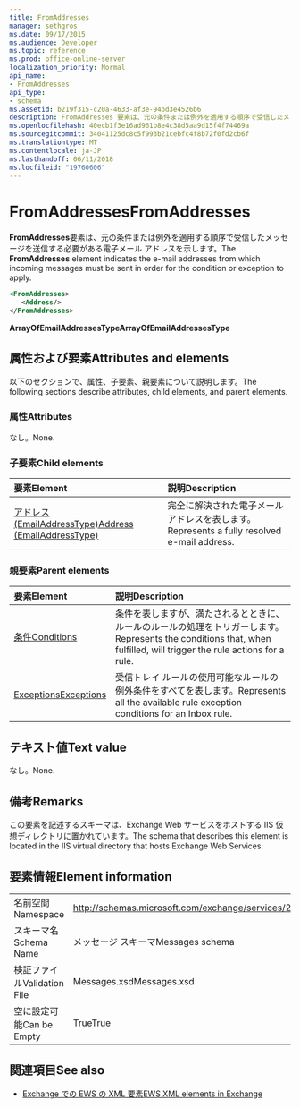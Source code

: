 ```yaml
---
title: FromAddresses
manager: sethgros
ms.date: 09/17/2015
ms.audience: Developer
ms.topic: reference
ms.prod: office-online-server
localization_priority: Normal
api_name:
- FromAddresses
api_type:
- schema
ms.assetid: b219f315-c20a-4633-af3e-94bd3e4526b6
description: FromAddresses 要素は、元の条件または例外を適用する順序で受信したメッセージを送信する必要がある電子メール アドレスを示します。
ms.openlocfilehash: 40ecb1f3e16ad961b8e4c38d5aa9d15f4f74469a
ms.sourcegitcommit: 34041125dc8c5f993b21cebfc4f8b72f0fd2cb6f
ms.translationtype: MT
ms.contentlocale: ja-JP
ms.lasthandoff: 06/11/2018
ms.locfileid: "19760606"
---
```

# <a name="fromaddresses"></a><span data-ttu-id="fb306-103">FromAddresses</span><span class="sxs-lookup"><span data-stu-id="fb306-103">FromAddresses</span></span>

<span data-ttu-id="fb306-104">**FromAddresses**要素は、元の条件または例外を適用する順序で受信したメッセージを送信する必要がある電子メール アドレスを示します。</span><span class="sxs-lookup"><span data-stu-id="fb306-104">The **FromAddresses** element indicates the e-mail addresses from which incoming messages must be sent in order for the condition or exception to apply.</span></span> 
  
```XML
<FromAddresses>
   <Address/>
</FromAddresses>
```

 <span data-ttu-id="fb306-105">**ArrayOfEmailAddressesType**</span><span class="sxs-lookup"><span data-stu-id="fb306-105">**ArrayOfEmailAddressesType**</span></span>
## <a name="attributes-and-elements"></a><span data-ttu-id="fb306-106">属性および要素</span><span class="sxs-lookup"><span data-stu-id="fb306-106">Attributes and elements</span></span>

<span data-ttu-id="fb306-107">以下のセクションで、属性、子要素、親要素について説明します。</span><span class="sxs-lookup"><span data-stu-id="fb306-107">The following sections describe attributes, child elements, and parent elements.</span></span>
  
### <a name="attributes"></a><span data-ttu-id="fb306-108">属性</span><span class="sxs-lookup"><span data-stu-id="fb306-108">Attributes</span></span>

<span data-ttu-id="fb306-109">なし。</span><span class="sxs-lookup"><span data-stu-id="fb306-109">None.</span></span>
  
### <a name="child-elements"></a><span data-ttu-id="fb306-110">子要素</span><span class="sxs-lookup"><span data-stu-id="fb306-110">Child elements</span></span>

|<span data-ttu-id="fb306-111">**要素**</span><span class="sxs-lookup"><span data-stu-id="fb306-111">**Element**</span></span>|<span data-ttu-id="fb306-112">**説明**</span><span class="sxs-lookup"><span data-stu-id="fb306-112">**Description**</span></span>|
|:-----|:-----|
|[<span data-ttu-id="fb306-113">アドレス (EmailAddressType)</span><span class="sxs-lookup"><span data-stu-id="fb306-113">Address (EmailAddressType)</span></span>](address-emailaddresstype.md) <br/> |<span data-ttu-id="fb306-114">完全に解決された電子メール アドレスを表します。</span><span class="sxs-lookup"><span data-stu-id="fb306-114">Represents a fully resolved e-mail address.</span></span>  <br/> |
   
### <a name="parent-elements"></a><span data-ttu-id="fb306-115">親要素</span><span class="sxs-lookup"><span data-stu-id="fb306-115">Parent elements</span></span>

|<span data-ttu-id="fb306-116">**要素**</span><span class="sxs-lookup"><span data-stu-id="fb306-116">**Element**</span></span>|<span data-ttu-id="fb306-117">**説明**</span><span class="sxs-lookup"><span data-stu-id="fb306-117">**Description**</span></span>|
|:-----|:-----|
|[<span data-ttu-id="fb306-118">条件</span><span class="sxs-lookup"><span data-stu-id="fb306-118">Conditions</span></span>](conditions.md) <br/> |<span data-ttu-id="fb306-119">条件を表しますが、満たされるとときに、ルールのルールの処理をトリガーします。</span><span class="sxs-lookup"><span data-stu-id="fb306-119">Represents the conditions that, when fulfilled, will trigger the rule actions for a rule.</span></span>  <br/> |
|[<span data-ttu-id="fb306-120">Exceptions</span><span class="sxs-lookup"><span data-stu-id="fb306-120">Exceptions</span></span>](exceptions.md) <br/> |<span data-ttu-id="fb306-121">受信トレイ ルールの使用可能なルールの例外条件をすべてを表します。</span><span class="sxs-lookup"><span data-stu-id="fb306-121">Represents all the available rule exception conditions for an Inbox rule.</span></span>  <br/> |
   
## <a name="text-value"></a><span data-ttu-id="fb306-122">テキスト値</span><span class="sxs-lookup"><span data-stu-id="fb306-122">Text value</span></span>

<span data-ttu-id="fb306-123">なし。</span><span class="sxs-lookup"><span data-stu-id="fb306-123">None.</span></span>
  
## <a name="remarks"></a><span data-ttu-id="fb306-124">備考</span><span class="sxs-lookup"><span data-stu-id="fb306-124">Remarks</span></span>

<span data-ttu-id="fb306-125">この要素を記述するスキーマは、Exchange Web サービスをホストする IIS 仮想ディレクトリに置かれています。</span><span class="sxs-lookup"><span data-stu-id="fb306-125">The schema that describes this element is located in the IIS virtual directory that hosts Exchange Web Services.</span></span>
  
## <a name="element-information"></a><span data-ttu-id="fb306-126">要素情報</span><span class="sxs-lookup"><span data-stu-id="fb306-126">Element information</span></span>

|||
|:-----|:-----|
|<span data-ttu-id="fb306-127">名前空間</span><span class="sxs-lookup"><span data-stu-id="fb306-127">Namespace</span></span>  <br/> |http://schemas.microsoft.com/exchange/services/2006/messages  <br/> |
|<span data-ttu-id="fb306-128">スキーマ名</span><span class="sxs-lookup"><span data-stu-id="fb306-128">Schema Name</span></span>  <br/> |<span data-ttu-id="fb306-129">メッセージ スキーマ</span><span class="sxs-lookup"><span data-stu-id="fb306-129">Messages schema</span></span>  <br/> |
|<span data-ttu-id="fb306-130">検証ファイル</span><span class="sxs-lookup"><span data-stu-id="fb306-130">Validation File</span></span>  <br/> |<span data-ttu-id="fb306-131">Messages.xsd</span><span class="sxs-lookup"><span data-stu-id="fb306-131">Messages.xsd</span></span>  <br/> |
|<span data-ttu-id="fb306-132">空に設定可能</span><span class="sxs-lookup"><span data-stu-id="fb306-132">Can be Empty</span></span>  <br/> |<span data-ttu-id="fb306-133">True</span><span class="sxs-lookup"><span data-stu-id="fb306-133">True</span></span>  <br/> |
   
## <a name="see-also"></a><span data-ttu-id="fb306-134">関連項目</span><span class="sxs-lookup"><span data-stu-id="fb306-134">See also</span></span>



- [<span data-ttu-id="fb306-135">Exchange での EWS の XML 要素</span><span class="sxs-lookup"><span data-stu-id="fb306-135">EWS XML elements in Exchange</span></span>](ews-xml-elements-in-exchange.md)

